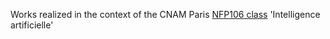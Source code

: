 Works realized in the context of the CNAM Paris [NFP106 class](https://formation.cnam.fr/rechercher-par-discipline/intelligence-artificielle-208617.kjsp) 'Intelligence artificielle'